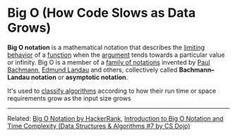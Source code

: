 # Big O (How Code Slows as Data Grows)

**Big O notation** is a mathematical notation that describes the [limiting behavior](https://en.wikipedia.org/wiki/Asymptotic_analysis "Asymptotic analysis") of a [function](https://en.wikipedia.org/wiki/Function_(mathematics) "Function (mathematics)") when the [argument](https://en.wikipedia.org/wiki/Argument_of_a_function "Argument of a function") tends towards a particular value or infinity. Big O is a member of a [family of notations](https://en.wikipedia.org/wiki/Big_O_notation#Related_asymptotic_notations) invented by [Paul Bachmann](https://en.wikipedia.org/wiki/Paul_Gustav_Heinrich_Bachmann "Paul Gustav Heinrich Bachmann"), [Edmund Landau](https://en.wikipedia.org/wiki/Edmund_Landau) and others, collectively called **Bachmann–Landau notation** or **asymptotic notation**.

It's used to [classify algorithms](https://en.wikipedia.org/wiki/Computational_complexity_theory "Computational complexity theory") according to how their run time or space requirements grow as the input size grows

---

Related: [Big O Notation by HackerRank](https://www.youtube.com/watch?v=v4cd1O4zkGw), [Introduction to Big O Notation and Time Complexity (Data Structures & Algorithms #7 by CS Dojo)](https://www.youtube.com/watch?v=D6xkbGLQesk)